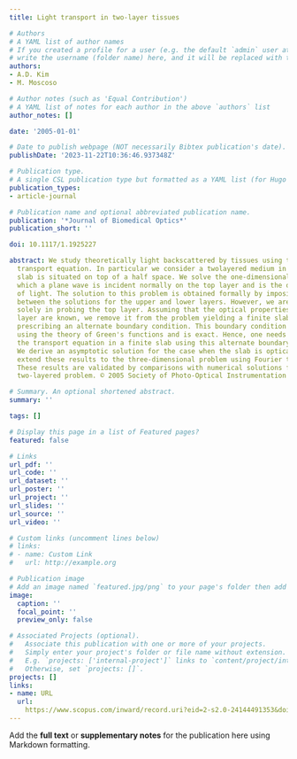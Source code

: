 ```yaml
---
title: Light transport in two-layer tissues

# Authors
# A YAML list of author names
# If you created a profile for a user (e.g. the default `admin` user at `content/authors/admin/`), 
# write the username (folder name) here, and it will be replaced with their full name and linked to their profile.
authors:
- A.D. Kim
- M. Moscoso

# Author notes (such as 'Equal Contribution')
# A YAML list of notes for each author in the above `authors` list
author_notes: []

date: '2005-01-01'

# Date to publish webpage (NOT necessarily Bibtex publication's date).
publishDate: '2023-11-22T10:36:46.937348Z'

# Publication type.
# A single CSL publication type but formatted as a YAML list (for Hugo requirements).
publication_types:
- article-journal

# Publication name and optional abbreviated publication name.
publication: '*Journal of Biomedical Optics*'
publication_short: ''

doi: 10.1117/1.1925227

abstract: We study theoretically light backscattered by tissues using the radiative
  transport equation. In particular we consider a twolayered medium in which a finite
  slab is situated on top of a half space. We solve the one-dimensional problem in
  which a plane wave is incident normally on the top layer and is the only source
  of light. The solution to this problem is obtained formally by imposing continuity
  between the solutions for the upper and lower layers. However, we are interested
  solely in probing the top layer. Assuming that the optical properties in the lower
  layer are known, we remove it from the problem yielding a finite slab problem by
  prescribing an alternate boundary condition. This boundary condition is derived
  using the theory of Green's functions and is exact. Hence, one needs only to solve
  the transport equation in a finite slab using this alternate boundary condition.
  We derive an asymptotic solution for the case when the slab is optically thin. We
  extend these results to the three-dimensional problem using Fourier transforms.
  These results are validated by comparisons with numerical solutions for the entire
  two-layered problem. © 2005 Society of Photo-Optical Instrumentation Engineers.

# Summary. An optional shortened abstract.
summary: ''

tags: []

# Display this page in a list of Featured pages?
featured: false

# Links
url_pdf: ''
url_code: ''
url_dataset: ''
url_poster: ''
url_project: ''
url_slides: ''
url_source: ''
url_video: ''

# Custom links (uncomment lines below)
# links:
# - name: Custom Link
#   url: http://example.org

# Publication image
# Add an image named `featured.jpg/png` to your page's folder then add a caption below.
image:
  caption: ''
  focal_point: ''
  preview_only: false

# Associated Projects (optional).
#   Associate this publication with one or more of your projects.
#   Simply enter your project's folder or file name without extension.
#   E.g. `projects: ['internal-project']` links to `content/project/internal-project/index.md`.
#   Otherwise, set `projects: []`.
projects: []
links:
- name: URL
  url: 
    https://www.scopus.com/inward/record.uri?eid=2-s2.0-24144491353&doi=10.1117%2f1.1925227&partnerID=40&md5=6b396fd901f42efabe9234ae1541beff
---
```


Add the **full text** or **supplementary notes** for the publication here using Markdown formatting.
